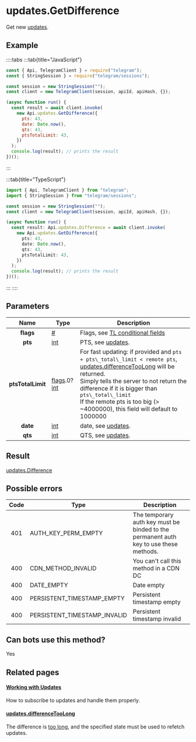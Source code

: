 # updates.GetDifference

Get new [updates](https://core.telegram.org/api/updates).

## Example

::::tabs
:::tab{title="JavaScript"}

```js
const { Api, TelegramClient } = require("telegram");
const { StringSession } = require("telegram/sessions");

const session = new StringSession("");
const client = new TelegramClient(session, apiId, apiHash, {});

(async function run() {
  const result = await client.invoke(
    new Api.updates.GetDifference({
      pts: 43,
      date: Date.now(),
      qts: 43,
      ptsTotalLimit: 43,
    })
  );
  console.log(result); // prints the result
})();
```

:::

:::tab{title="TypeScript"}

```ts
import { Api, TelegramClient } from "telegram";
import { StringSession } from "telegram/sessions";

const session = new StringSession("");
const client = new TelegramClient(session, apiId, apiHash, {});

(async function run() {
  const result: Api.updates.Difference = await client.invoke(
    new Api.updates.GetDifference({
      pts: 43,
      date: Date.now(),
      qts: 43,
      ptsTotalLimit: 43,
    })
  );
  console.log(result); // prints the result
})();
```

:::
::::

## Parameters

|       Name        | Type                                                                                                                     | Description                                                                                                                                                                                                                                                                                                                                                                   |
| :---------------: | ------------------------------------------------------------------------------------------------------------------------ | ----------------------------------------------------------------------------------------------------------------------------------------------------------------------------------------------------------------------------------------------------------------------------------------------------------------------------------------------------------------------------- |
|     **flags**     | [#](https://core.telegram.org/type/%23)                                                                                  | Flags, see [TL conditional fields](https://core.telegram.org/mtproto/TL-combinators#conditional-fields)                                                                                                                                                                                                                                                                       |
|      **pts**      | [int](https://core.telegram.org/type/int)                                                                                | PTS, see [updates](https://core.telegram.org/api/updates).                                                                                                                                                                                                                                                                                                                    |
| **ptsTotalLimit** | [flags](https://core.telegram.org/mtproto/TL-combinators#conditional-fields).0?[int](https://core.telegram.org/type/int) | For fast updating: if provided and `pts + pts\_total\_limit < remote pts`, [updates.differenceTooLong](https://core.telegram.org/constructor/updates.differenceTooLong) will be returned. <br>Simply tells the server to not return the difference if it is bigger than `pts\_total\_limit` <br>If the remote pts is too big (> ~4000000), this field will default to 1000000 |
|     **date**      | [int](https://core.telegram.org/type/int)                                                                                | date, see [updates](https://core.telegram.org/api/updates).                                                                                                                                                                                                                                                                                                                   |
|      **qts**      | [int](https://core.telegram.org/type/int)                                                                                | QTS, see [updates](https://core.telegram.org/api/updates).                                                                                                                                                                                                                                                                                                                    |

## Result

[updates.Difference](https://core.telegram.org/type/updates.Difference)

## Possible errors

| Code | Type                         | Description                                                                           |
| :--: | ---------------------------- | ------------------------------------------------------------------------------------- |
| 401  | AUTH_KEY_PERM_EMPTY          | The temporary auth key must be binded to the permanent auth key to use these methods. |
| 400  | CDN_METHOD_INVALID           | You can't call this method in a CDN DC                                                |
| 400  | DATE_EMPTY                   | Date empty                                                                            |
| 400  | PERSISTENT_TIMESTAMP_EMPTY   | Persistent timestamp empty                                                            |
| 400  | PERSISTENT_TIMESTAMP_INVALID | Persistent timestamp invalid                                                          |

## Can bots use this method?

Yes

## Related pages

#### [Working with Updates](https://core.telegram.org/api/updates)

How to subscribe to updates and handle them properly.

#### [updates.differenceTooLong](https://core.telegram.org/constructor/updates.differenceTooLong)

The difference is [too long](https://core.telegram.org/api/updates#recovering-gaps), and the specified state must be used to refetch updates.
